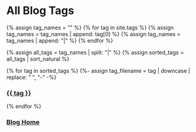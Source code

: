 # All Blog Tags

{% assign tag_names = "" %}
{% for tag in site.tags %}
  {% assign tag_names = tag_names | append: tag[0] %}
  {% assign tag_names = tag_names | append: "|" %}
{% endfor %}

{% assign all_tags = tag_names | split: "|" %}
{% assign sorted_tags = all_tags | sort_natural %}

{% for tag in sorted_tags %}
  {%- assign tag_filename = tag | downcase | replace: " ", "-" -%}
  <h3><a href="./posts-by-tag/{{ tag_filename }}.html">{{ tag }}</a></h3>
{% endfor %}

### [Blog Home](./index.md)
